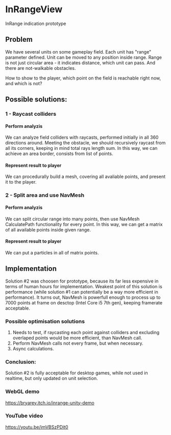 # InRangeView
InRange indication prototype

## Problem
We have several units on some gameplay field. Each unit has "range" parameter defined. Unit can be moved to any position inside range. Range is not just circular area - it indicates distance, which unit can pass. And there are not-walkable obstacles.

How to show to the player, which point on the field is reachable right now, and which is not?

## Possible solutions:
### 1 - Raycast colliders
#### Perform analyzis
We can analyze field colliders with raycasts, performed initially in all 360 directions around. Meeting the obstacle, we should recursively raycast from all its corners, keeping in mind total rays length sum. In this way, we can achieve an area border, consists from list of points.

#### Represent result to player
We can procedurally build a mesh, covering all avaliable points, and present it to the player.

### 2 - Split area and use NavMesh
#### Perform analyzis
We can split circular range into many points, then use NavMesh CalculatePath functionality for every point. In this way, we can get a matrix of all available points inside given range.

#### Represent result to player
We can put a particles in all of matrix points.

## Implementation
Solution #2 was choosen for prototype, because its far less expensive in terms of human hours for implementation. Weakest point of this solution is performance (while solution #1 can potentially be a way more efficient in performance). It turns out, NavMesh is powerfull enough to process up to 7000 points at frame on desctop (Intel Core i5 7th gen), keeping framerate acceptable. 

### Possible optimisation solutions
1. Needs to test, if raycasting each point against colliders and excluding overlaped points would be more efficient, than NavMesh call.
2. Perform NavMesh calls not every frame, but when necessary.
3. Async calculations.

### Conclusion:
Solution #2 is fully acceptable for desktop games, while not used in realtime, but only updated on unit selection.


### WebGL demo
https://bryarey.itch.io/inrange-unity-demo

### YouTube video
https://youtu.be/imVBSzPDit0
